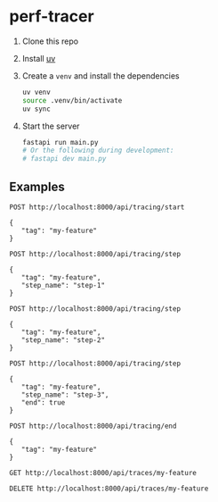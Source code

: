 # perf-tracer

1. Clone this repo

2. Install [uv](https://github.com/astral-sh/uv)

3. Create a `venv` and install the dependencies

   ```bash
   uv venv
   source .venv/bin/activate
   uv sync
   ```

4. Start the server

   ```bash
   fastapi run main.py
   # Or the following during development:
   # fastapi dev main.py
   ```

## Examples

```http
POST http://localhost:8000/api/tracing/start

{
   "tag": "my-feature"
}
```

```http
POST http://localhost:8000/api/tracing/step

{
   "tag": "my-feature",
   "step_name": "step-1"
}
```

```http
POST http://localhost:8000/api/tracing/step

{
   "tag": "my-feature",
   "step_name": "step-2"
}
```

```http
POST http://localhost:8000/api/tracing/step

{
   "tag": "my-feature",
   "step_name": "step-3",
   "end": true
}
```

```http
POST http://localhost:8000/api/tracing/end

{
   "tag": "my-feature"
}
```

```http
GET http://localhost:8000/api/traces/my-feature
```

```http
DELETE http://localhost:8000/api/traces/my-feature
```
